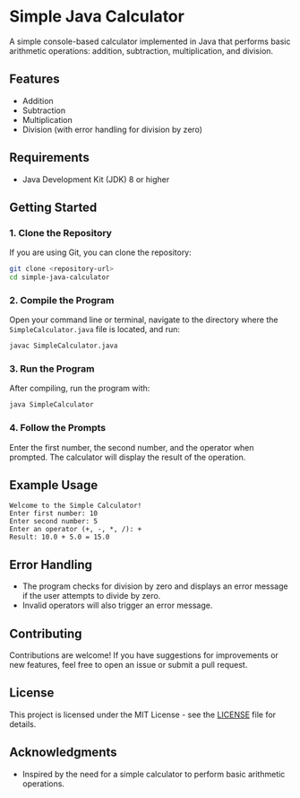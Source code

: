 # Simple Java Calculator

A simple console-based calculator implemented in Java that performs basic arithmetic operations: addition, subtraction, multiplication, and division.

## Features

- Addition
- Subtraction
- Multiplication
- Division (with error handling for division by zero)

## Requirements

- Java Development Kit (JDK) 8 or higher

## Getting Started

### 1. Clone the Repository

If you are using Git, you can clone the repository:

```bash
git clone <repository-url>
cd simple-java-calculator
```

### 2. Compile the Program

Open your command line or terminal, navigate to the directory where the `SimpleCalculator.java` file is located, and run:

```bash
javac SimpleCalculator.java
```

### 3. Run the Program

After compiling, run the program with:

```bash
java SimpleCalculator
```

### 4. Follow the Prompts

Enter the first number, the second number, and the operator when prompted. The calculator will display the result of the operation.

## Example Usage

```
Welcome to the Simple Calculator!
Enter first number: 10
Enter second number: 5
Enter an operator (+, -, *, /): +
Result: 10.0 + 5.0 = 15.0
```

## Error Handling

- The program checks for division by zero and displays an error message if the user attempts to divide by zero.
- Invalid operators will also trigger an error message.

## Contributing

Contributions are welcome! If you have suggestions for improvements or new features, feel free to open an issue or submit a pull request.

## License

This project is licensed under the MIT License - see the [LICENSE](LICENSE) file for details.

## Acknowledgments

- Inspired by the need for a simple calculator to perform basic arithmetic operations.
